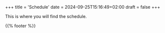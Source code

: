 +++
title = 'Schedule'
date = 2024-09-25T15:16:49+02:00
draft = false
+++

This is where you will find the schedule.

{{% footer %}}
